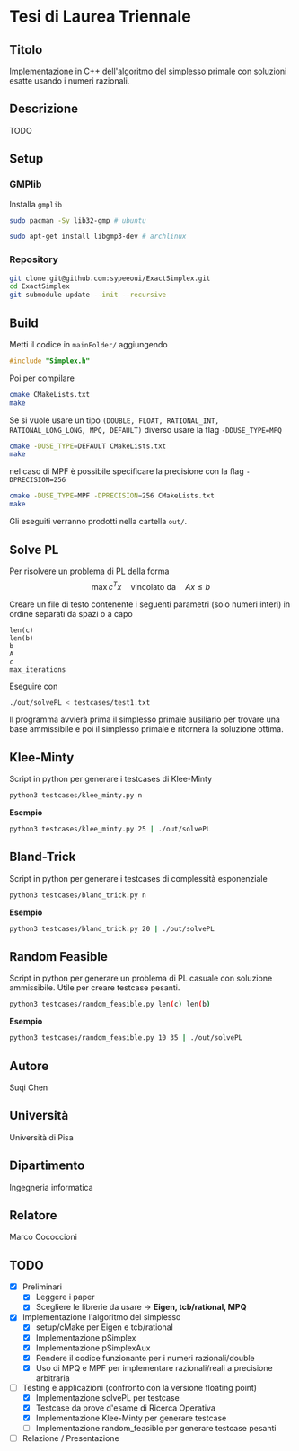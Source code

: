 # Tesi di Laurea Triennale

## Titolo

Implementazione in C++ dell'algoritmo del simplesso primale con soluzioni esatte usando i numeri razionali.

## Descrizione

TODO

## Setup

### GMPlib
Installa `gmplib`
```bash
sudo pacman -Sy lib32-gmp # ubuntu
```
```bash
sudo apt-get install libgmp3-dev # archlinux
```

### Repository
```bash
git clone git@github.com:sypeeoui/ExactSimplex.git
cd ExactSimplex
git submodule update --init --recursive
```

## Build

Metti il codice in `mainFolder/`
aggiungendo
```c++
#include "Simplex.h"
```

Poi per compilare
```bash
cmake CMakeLists.txt
make
```

Se si vuole usare un tipo `(DOUBLE, FLOAT, RATIONAL_INT, RATIONAL_LONG_LONG, MPQ, DEFAULT)` diverso usare la flag `-DDUSE_TYPE=MPQ`
```bash
cmake -DUSE_TYPE=DEFAULT CMakeLists.txt
make
```

nel caso di MPF è possibile specificare la precisione con la flag `-DPRECISION=256`
```bash
cmake -DUSE_TYPE=MPF -DPRECISION=256 CMakeLists.txt
make
```

Gli eseguiti verranno prodotti nella cartella `out/`.

## Solve PL

Per risolvere un problema di PL della forma
$$ \max c^T x \quad \text{vincolato da} \quad Ax \le b$$

Creare un file di testo contenente i seguenti parametri (solo numeri interi) in ordine separati da spazi o a capo
```
len(c)
len(b)
b
A
c
max_iterations
```

Eseguire con 
```bash
./out/solvePL < testcases/test1.txt
```
Il programma avvierà prima il simplesso primale ausiliario per trovare una base ammissibile e poi il simplesso primale e ritornerà la soluzione ottima.

## Klee-Minty

Script in python per generare i testcases di Klee-Minty
```bash
python3 testcases/klee_minty.py n
```

**Esempio**

```bash
python3 testcases/klee_minty.py 25 | ./out/solvePL
```

## Bland-Trick

Script in python per generare i testcases di complessità esponenziale
```bash
python3 testcases/bland_trick.py n
```

**Esempio**

```bash
python3 testcases/bland_trick.py 20 | ./out/solvePL
```

## Random Feasible

Script in python per generare un problema di PL casuale con soluzione ammissibile. Utile per creare testcase pesanti.
```bash
python3 testcases/random_feasible.py len(c) len(b)
```

**Esempio**

```bash
python3 testcases/random_feasible.py 10 35 | ./out/solvePL
```


## Autore

Suqi Chen

## Università

Università di Pisa

## Dipartimento

Ingegneria informatica

## Relatore

Marco Cococcioni

## TODO

- [X] Preliminari
  - [X] Leggere i paper
  - [X] Scegliere le librerie da usare -> **Eigen, tcb/rational, MPQ**
- [X] Implementazione l'algoritmo del simplesso
  - [X] setup/cMake per Eigen e tcb/rational
  - [X] Implementazione pSimplex
  - [X] Implementazione pSimplexAux
  - [X] Rendere il codice funzionante per i numeri razionali/double
  - [X] Uso di MPQ e MPF per implementare razionali/reali a precisione arbitraria
- [ ] Testing e applicazioni (confronto con la versione floating point)
  - [X] Implementazione solvePL per testcase
  - [X] Testcase da prove d'esame di Ricerca Operativa
  - [X] Implementazione Klee-Minty per generare testcase
  - [ ] Implementazione random_feasible per generare testcase pesanti

- [ ] Relazione / Presentazione
